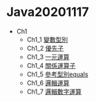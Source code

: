 # Java20201117
+ Ch1
  * Ch1_1 [變數型別](https://github.com/xvpowerg/java20201117/blob/main/ch1_20201117/Ch1_1.java)
  * Ch1_2 [優先子](https://github.com/xvpowerg/java20201117/blob/main/ch1_20201117/Ch1_2.java)
  * Ch1_3 [一元運算](https://github.com/xvpowerg/java20201117/blob/main/ch1_20201117/Ch1_3.java)
  * Ch1_4 [關係運算子](https://github.com/xvpowerg/java20201117/blob/main/ch1_20201117/Ch1_4.java)
  * Ch1_5 [參考型別equals](https://github.com/xvpowerg/java20201117/blob/main/ch1_20201117/Ch1_5.java)
  * Ch1_6 [邏輯運算](https://github.com/xvpowerg/java20201117/blob/main/ch1_20201117/Ch1_6.java)
  * Ch1_7 [邏輯數字運算](https://github.com/xvpowerg/java20201117/blob/main/ch1_20201117/Ch1_7.java)
